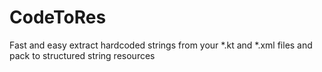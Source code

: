 # CodeToRes
Fast and easy extract hardcoded strings from your *.kt and *.xml files and pack to structured string resources
